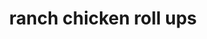 ---
servings: 4 servings
notes: |-
ingredients: |-
  * 2 cups shredded deli rotisserie chicken
  * 1/2 cup ranch dressing
  * 3/4 cup shredded italian cheese blend (6 oz)
  * 1 can (8 oz) pillsbury™ refrigerated crescent dough sheet
  * 2 tablespoons sliced green onions (2 medium)
directions: |-
  * Heat oven to 400°f
  * Spray 9-inch round pan with cooking spray
  * In medium bowl, mix chicken, ranch dressing, onions and cheese
  * On large cutting board, unroll dough sheet, spread chicken mixture evenly over dough, leaving about 1/2 inch on 1 long side uncovered
  * Starting with topped long side, roll up dough toward uncovered edge, pinch seam to seal tightly
  * Using sharp knife, cut roll into 8 equal slices, place cut side down in pan
  * Bake 18 to 22 minutes or until dough is deep golden brown and baked through
  * Cool 5 minutes in pan
rating: 4
ease: intermediate
category: main course
href: 'https://www.pillsbury.com/recipes/ranch-chicken-rollup-bake/dc33ba58-797f-4b38-b952-d61ca4b4d9d6'
totalTime:
cookTime:
prepTime:
title: ranch chicken roll ups
path: /ranch-chicken-roll-ups
---